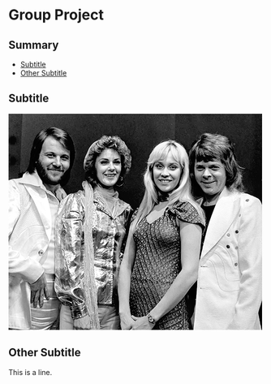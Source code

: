 # Group Project


## Summary
* [Subtitle](#subtitle)
* [Other Subtitle](#other-subtitle)

## Subtitle

![Abba Image](ABBA_TopPop_1974.png)

## Other Subtitle

This is a line.
